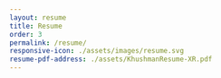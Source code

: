 ```yaml
---
layout: resume
title: Resume
order: 3
permalink: /resume/
responsive-icon: ./assets/images/resume.svg
resume-pdf-address: ./assets/KhushmanResume-XR.pdf
---
```

